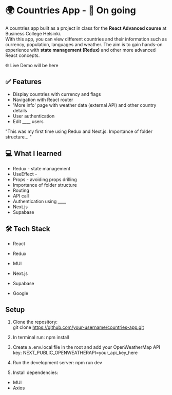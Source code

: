 # 🌍 Countries App - 🚧 On going

A countries app built as a project in class for the **React Advanced course** at Business College Helsinki.  
With this app, you can view different countries and their information such as currency, population, languages and weather. The aim is to gain hands-on experience with **state management (Redux)** and other more advanced React concepts.  

🌐 Live Demo will be here

## ✅ Features

* Display countries with currency and flags
* Navigation with React router 
* 'More info' page with weather data (external API) and other country details
* User authentication 
* Edit ____  users

"This was my first time using Redux and Next.js. Importance of folder structure... "


## 💻 What I learned
* Redux - state management
* UseEffect - 
* Props - avoiding props drilling 
* Importance of folder structure 
* Routing 
* API call 
* Authentication using ____ 
* Next.js
* Supabase

## 🛠️ Tech Stack
* React
* Redux
* MUI 

* Next.js
* Supabase
* Google 

## Setup

1. Clone the repository:  
git clone https://github.com/your-username/countries-app.git

2. In terminal run: npm install

3. Create a .env.local file in the root and add your OpenWeatherMap API key:
NEXT_PUBLIC_OPENWEATHERAPI=your_api_key_here

4. Run the development server:
npm run dev

5. Install dependencies: 
- MUI
- Axios
